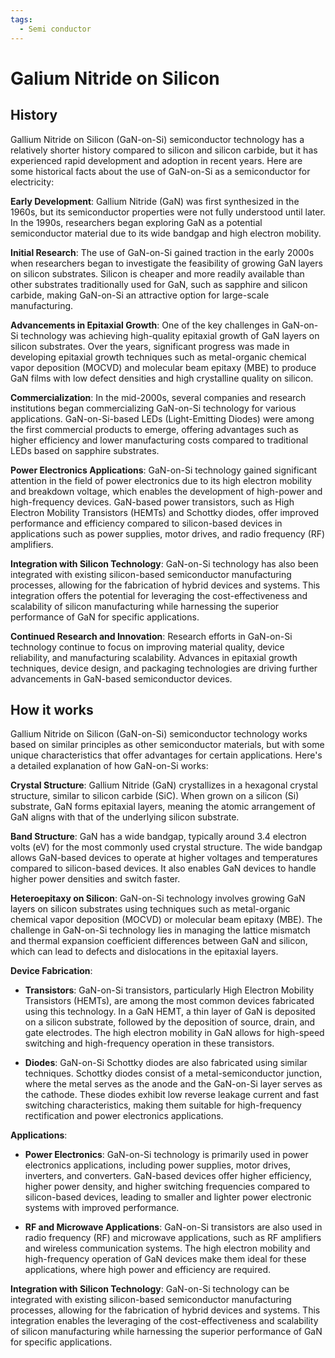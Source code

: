 ```yaml
---
tags:
  - Semi conductor
---
```


<head>
    <meta charset="UTF-8">
    <meta name="viewport" content="width=device-width, initial-scale=1.0">
    <meta name="description" content="Welcome to ac-electricity! Here you will learn more about electricity, the different components used to make an electrical circuit as well as their features and use cases.">
    <meta name="keywords" content="alexis carbillet, carbillet, electricity, capacitors, conductors, diodes, electronic, energy source, hardware, home appliances, inductors, insulators, resistors, semi-conductors">
    <meta name="author" content="Alexis Carbillet ">
</head>

# Galium Nitride on Silicon

## History

Gallium Nitride on Silicon (GaN-on-Si) semiconductor technology has a relatively shorter history compared to silicon and silicon carbide, but it has experienced rapid development and adoption in recent years. Here are some historical facts about the use of GaN-on-Si as a semiconductor for electricity:

**Early Development**: Gallium Nitride (GaN) was first synthesized in the 1960s, but its semiconductor properties were not fully understood until later. In the 1990s, researchers began exploring GaN as a potential semiconductor material due to its wide bandgap and high electron mobility.

**Initial Research**: The use of GaN-on-Si gained traction in the early 2000s when researchers began to investigate the feasibility of growing GaN layers on silicon substrates. Silicon is cheaper and more readily available than other substrates traditionally used for GaN, such as sapphire and silicon carbide, making GaN-on-Si an attractive option for large-scale manufacturing.

**Advancements in Epitaxial Growth**: One of the key challenges in GaN-on-Si technology was achieving high-quality epitaxial growth of GaN layers on silicon substrates. Over the years, significant progress was made in developing epitaxial growth techniques such as metal-organic chemical vapor deposition (MOCVD) and molecular beam epitaxy (MBE) to produce GaN films with low defect densities and high crystalline quality on silicon.

**Commercialization**: In the mid-2000s, several companies and research institutions began commercializing GaN-on-Si technology for various applications. GaN-on-Si-based LEDs (Light-Emitting Diodes) were among the first commercial products to emerge, offering advantages such as higher efficiency and lower manufacturing costs compared to traditional LEDs based on sapphire substrates.

**Power Electronics Applications**: GaN-on-Si technology gained significant attention in the field of power electronics due to its high electron mobility and breakdown voltage, which enables the development of high-power and high-frequency devices. GaN-based power transistors, such as High Electron Mobility Transistors (HEMTs) and Schottky diodes, offer improved performance and efficiency compared to silicon-based devices in applications such as power supplies, motor drives, and radio frequency (RF) amplifiers.

**Integration with Silicon Technology**: GaN-on-Si technology has also been integrated with existing silicon-based semiconductor manufacturing processes, allowing for the fabrication of hybrid devices and systems. This integration offers the potential for leveraging the cost-effectiveness and scalability of silicon manufacturing while harnessing the superior performance of GaN for specific applications.

**Continued Research and Innovation**: Research efforts in GaN-on-Si technology continue to focus on improving material quality, device reliability, and manufacturing scalability. Advances in epitaxial growth techniques, device design, and packaging technologies are driving further advancements in GaN-based semiconductor devices.

## How it works

Gallium Nitride on Silicon (GaN-on-Si) semiconductor technology works based on similar principles as other semiconductor materials, but with some unique characteristics that offer advantages for certain applications. Here's a detailed explanation of how GaN-on-Si works:

**Crystal Structure**: Gallium Nitride (GaN) crystallizes in a hexagonal crystal structure, similar to silicon carbide (SiC). When grown on a silicon (Si) substrate, GaN forms epitaxial layers, meaning the atomic arrangement of GaN aligns with that of the underlying silicon substrate.

**Band Structure**: GaN has a wide bandgap, typically around 3.4 electron volts (eV) for the most commonly used crystal structure. The wide bandgap allows GaN-based devices to operate at higher voltages and temperatures compared to silicon-based devices. It also enables GaN devices to handle higher power densities and switch faster.

**Heteroepitaxy on Silicon**: GaN-on-Si technology involves growing GaN layers on silicon substrates using techniques such as metal-organic chemical vapor deposition (MOCVD) or molecular beam epitaxy (MBE). The challenge in GaN-on-Si technology lies in managing the lattice mismatch and thermal expansion coefficient differences between GaN and silicon, which can lead to defects and dislocations in the epitaxial layers.

**Device Fabrication**:

   - **Transistors**: GaN-on-Si transistors, particularly High Electron Mobility Transistors (HEMTs), are among the most common devices fabricated using this technology. In a GaN HEMT, a thin layer of GaN is deposited on a silicon substrate, followed by the deposition of source, drain, and gate electrodes. The high electron mobility in GaN allows for high-speed switching and high-frequency operation in these transistors.

   - **Diodes**: GaN-on-Si Schottky diodes are also fabricated using similar techniques. Schottky diodes consist of a metal-semiconductor junction, where the metal serves as the anode and the GaN-on-Si layer serves as the cathode. These diodes exhibit low reverse leakage current and fast switching characteristics, making them suitable for high-frequency rectification and power electronics applications.

**Applications**:

   - **Power Electronics**: GaN-on-Si technology is primarily used in power electronics applications, including power supplies, motor drives, inverters, and converters. GaN-based devices offer higher efficiency, higher power density, and higher switching frequencies compared to silicon-based devices, leading to smaller and lighter power electronic systems with improved performance.

   - **RF and Microwave Applications**: GaN-on-Si transistors are also used in radio frequency (RF) and microwave applications, such as RF amplifiers and wireless communication systems. The high electron mobility and high-frequency operation of GaN devices make them ideal for these applications, where high power and efficiency are required.

**Integration with Silicon Technology**: GaN-on-Si technology can be integrated with existing silicon-based semiconductor manufacturing processes, allowing for the fabrication of hybrid devices and systems. This integration enables the leveraging of the cost-effectiveness and scalability of silicon manufacturing while harnessing the superior performance of GaN for specific applications.